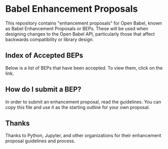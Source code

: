 # Babel Enhancement Proposals

This repository contains "enhancement proposals" for Open Babel, known as Babel Enhancement Proposals or BEPs. These will be used when designing changes to the Open Babel API, particularly those that affect backwards compatibility or library design.

## Index of Accepted BEPs

Below is a list of BEPs that have been accepted. To view them, click on the link.

## How do I submit a BEP?

In order to submit an enhancement proposal, read the guidelines. You can copy this file and use it as the starting outline for your own proposal.

## Thanks

Thanks to Python, Jupyter, and other organizations for their enhancement proposal guidelines and process.
